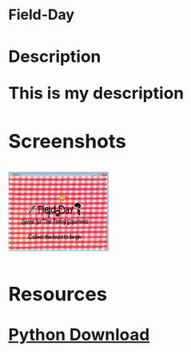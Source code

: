 <h1>Field-Day<h/1>

<h3>Description<h/3>

<p>
  This is my description
<p>

<h3>Screenshots</h3>
<img src="https://github.com/jackief2002/FieldDay-/blob/master/StartScreen.png" width="200px"> 

<h3>Resources</h3>
<a href= "https://www.python.org/downloads/"> Python Download</a>
